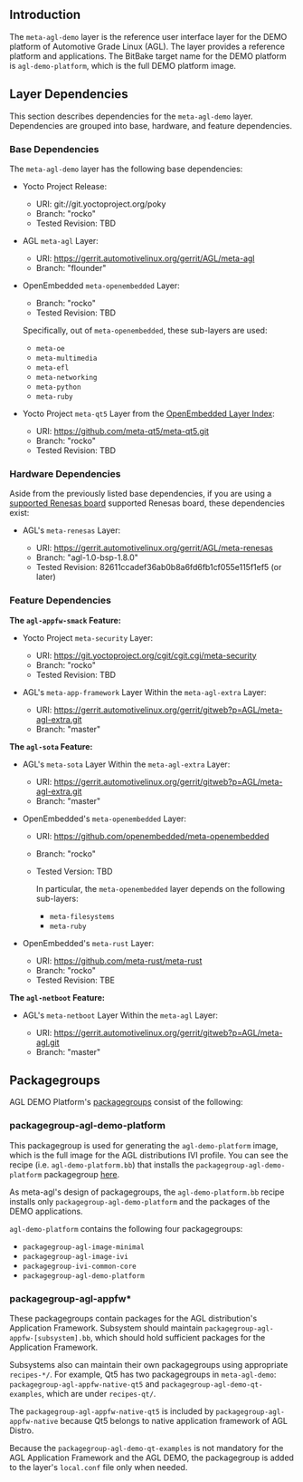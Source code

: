 ## Introduction

The `meta-agl-demo` layer is the reference user interface layer for the DEMO
platform of Automotive Grade Linux (AGL).
The layer provides a reference platform and applications.
The BitBake target name for the DEMO platform is `agl-demo-platform`, which is
the full DEMO platform image.

## Layer Dependencies

This section describes dependencies for the `meta-agl-demo` layer.
Dependencies are grouped into base, hardware, and feature dependencies.

### Base Dependencies

The `meta-agl-demo` layer has the following base dependencies:

* Yocto Project Release:

  - URI: git://git.yoctoproject.org/poky
  - Branch: "rocko"
  - Tested Revision: TBD

* AGL `meta-agl` Layer:

  - URI: https://gerrit.automotivelinux.org/gerrit/AGL/meta-agl
  - Branch: "flounder"

* OpenEmbedded `meta-openembedded` Layer:

  - Branch: "rocko"
  - Tested Revision: TBD

  Specifically, out of `meta-openembedded`, these sub-layers are used:

  - `meta-oe`
  - `meta-multimedia`
  - `meta-efl`
  - `meta-networking`
  - `meta-python`
  - `meta-ruby`

* Yocto Project `meta-qt5` Layer from the 
  [OpenEmbedded Layer Index](https://layers.openembedded.org/layerindex/branch/master/layers/):

  - URI: https://github.com/meta-qt5/meta-qt5.git
  - Branch:   "rocko"
  - Tested Revision: TBD

### Hardware Dependencies

Aside from the previously listed base dependencies, if you are using a
[supported Renesas board](../../../../getting_started/en/dev/reference/machines/renesas.html)
supported Renesas board, these dependencies exist:

* AGL's `meta-renesas` Layer:

  - URI: https://gerrit.automotivelinux.org/gerrit/AGL/meta-renesas
  - Branch: "agl-1.0-bsp-1.8.0"
  - Tested Revision: 82611ccadef36ab0b8a6fd6fb1cf055e115f1ef5 (or later)

### Feature Dependencies

**The `agl-appfw-smack` Feature:**

<!--
* Yocto Project `meta-intel-iot-security` Layer from the OpenEmbedded Layer Index:

  - URI: https://github.com/01org/meta-intel-iot-security
  - Branch: "rocko"
  - Tested Revision: TBD
-->

* Yocto Project `meta-security` Layer:

  - URI: https://git.yoctoproject.org/cgit/cgit.cgi/meta-security
  - Branch: "rocko"
  - Tested Revision: TBD

* AGL's `meta-app-framework` Layer Within the `meta-agl-extra` Layer:

  - URI: https://gerrit.automotivelinux.org/gerrit/gitweb?p=AGL/meta-agl-extra.git
  - Branch: "master"

**The `agl-sota` Feature:**

* AGL's `meta-sota` Layer Within the `meta-agl-extra` Layer:

  - URI: https://gerrit.automotivelinux.org/gerrit/gitweb?p=AGL/meta-agl-extra.git
  - Branch: "master"

* OpenEmbedded's `meta-openembedded` Layer:

  - URI: https://github.com/openembedded/meta-openembedded
  - Branch: "rocko"
  - Tested Version: TBD

    In particular, the `meta-openembedded` layer depends on the following
    sub-layers:

      - `meta-filesystems`
      - `meta-ruby`

* OpenEmbedded's `meta-rust` Layer:

  - URI: https://github.com/meta-rust/meta-rust
  - Branch: "rocko"
  - Tested Revision: TBE

**The `agl-netboot` Feature:**

* AGL's `meta-netboot` Layer Within the `meta-agl` Layer:

  - URI: https://gerrit.automotivelinux.org/gerrit/gitweb?p=AGL/meta-agl.git
  - Branch: "master"


## Packagegroups

AGL DEMO Platform's 
[packagegroups](https://www.yoctoproject.org/docs/2.4.4/dev-manual/dev-manual.html#usingpoky-extend-customimage-customtasks)
consist of the following:

### packagegroup-agl-demo-platform

This packagegroup is used for generating the `agl-demo-platform` image,
which is the full image for the AGL distributions IVI profile.
You can see the recipe (i.e. `agl-demo-platform.bb`) that installs 
the `packagegroup-agl-demo-platform` packagegroup
[here](https://git.automotivelinux.org/AGL/meta-agl-demo/tree/recipes-platform/images/agl-demo-platform.bb).

As meta-agl's design of packagegroups, the `agl-demo-platform.bb` recipe installs
only `packagegroup-agl-demo-platform` and the packages of the DEMO applications.

``agl-demo-platform`` contains the following four packagegroups:

  * `packagegroup-agl-image-minimal`
  * `packagegroup-agl-image-ivi`
  * `packagegroup-ivi-common-core`
  * `packagegroup-agl-demo-platform`

### packagegroup-agl-appfw*

These packagegroups contain packages for the AGL distribution's
Application Framework.
Subsystem should maintain `packagegroup-agl-appfw-[subsystem].bb`, which
should hold sufficient packages for the Application Framework.

Subsystems also can maintain their own packagegroups using appropriate
`recipes-*/`.
For example, Qt5 has two packagegroups in `meta-agl-demo`:
`packagegroup-agl-appfw-native-qt5` and `packagegroup-agl-demo-qt-examples`,
which are under `recipes-qt/`.

The `packagegroup-agl-appfw-native-qt5` is included by
`packagegroup-agl-appfw-native` because Qt5 belongs to native application
framework of AGL Distro.

Because the `packagegroup-agl-demo-qt-examples` is not mandatory for
the AGL Application Framework and the AGL DEMO, the packagegroup is added
to the layer's `local.conf` file only when needed.
